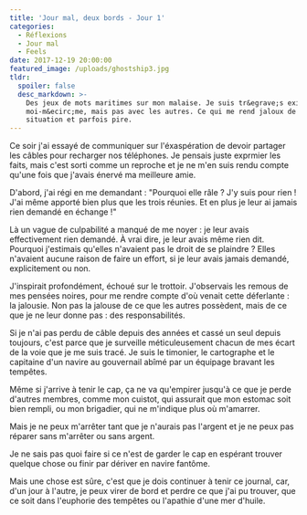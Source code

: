 ```yaml
---
title: 'Jour mal, deux bords - Jour 1'
categories:
  - Réflexions
  - Jour mal
  - Feels
date: 2017-12-19 20:00:00
featured_image: /uploads/ghostship3.jpg
tldr:
  spoiler: false
  desc_markdown: >-
    Des jeux de mots maritimes sur mon malaise. Je suis tr&egrave;s exigent avec
    moi-m&ecirc;me, mais pas avec les autres. Ce qui me rend jaloux de leur
    situation et parfois pire.
---
```



Ce soir j'ai essayé de communiquer sur l'éxaspération de devoir partager les câbles pour recharger nos téléphones. Je pensais juste exprmier les faits, mais c'est sorti comme un reproche et je ne m'en suis rendu compte qu'une fois que j'avais énervé ma meilleure amie.

D'abord, j'ai régi en me demandant : "Pourquoi elle râle ? J'y suis pour rien ! J'ai même apporté bien plus que les trois réunies. Et en plus je leur ai jamais rien demandé en échange !"

Là un vague de culpabilité a manqué de me noyer : je leur avais effectivement rien demandé. À vrai dire, je leur avais même rien dit. Pourquoi j'estimais qu'elles n'avaient pas le droit de se plaindre ? Elles n'avaient aucune raison de faire un effort, si je leur avais jamais demandé, explicitement ou non.

J'inspirait profondément, échoué sur le trottoir. J'observais les remous de mes pensées noires, pour me rendre compte d'où venait cette déferlante : la jalousie. Non pas la jalouse de ce que les autres possèdent, mais de ce que je ne leur donne pas : des responsabilités.

Si je n'ai pas perdu de câble depuis des années et cassé un seul depuis toujours, c'est parce que je surveille méticuleusement chacun de mes écart de la voie que je me suis tracé. Je suis le timonier, le cartographe et le capitaine d'un navire au gouvernail abîmé par un équipage bravant les tempêtes.

Même si j'arrive à tenir le cap, ça ne va qu'empirer jusqu'à ce que je perde d'autres membres, comme mon cuistot, qui assurait que mon estomac soit bien rempli, ou mon brigadier, qui ne m'indique plus où m'amarrer.

Mais je ne peux m'arrêter tant que je n'aurais pas l'argent et je ne peux pas réparer sans m'arrêter ou sans argent.

Je ne sais pas quoi faire si ce n'est de garder le cap en espérant trouver quelque chose ou finir par dériver en navire fantôme.

Mais une chose est sûre, c'est que je dois continuer à tenir ce journal, car, d'un jour à l'autre, je peux virer de bord et perdre ce que j'ai pu trouver, que ce soit dans l'euphorie des tempêtes ou l'apathie d'une mer d'huile.